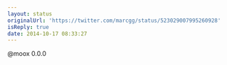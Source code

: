 ```yaml
---
layout: status
originalUrl: 'https://twitter.com/marcgg/status/523029007995260928'
isReply: true
date: 2014-10-17 08:33:27
---
```


@moox 0.0.0
